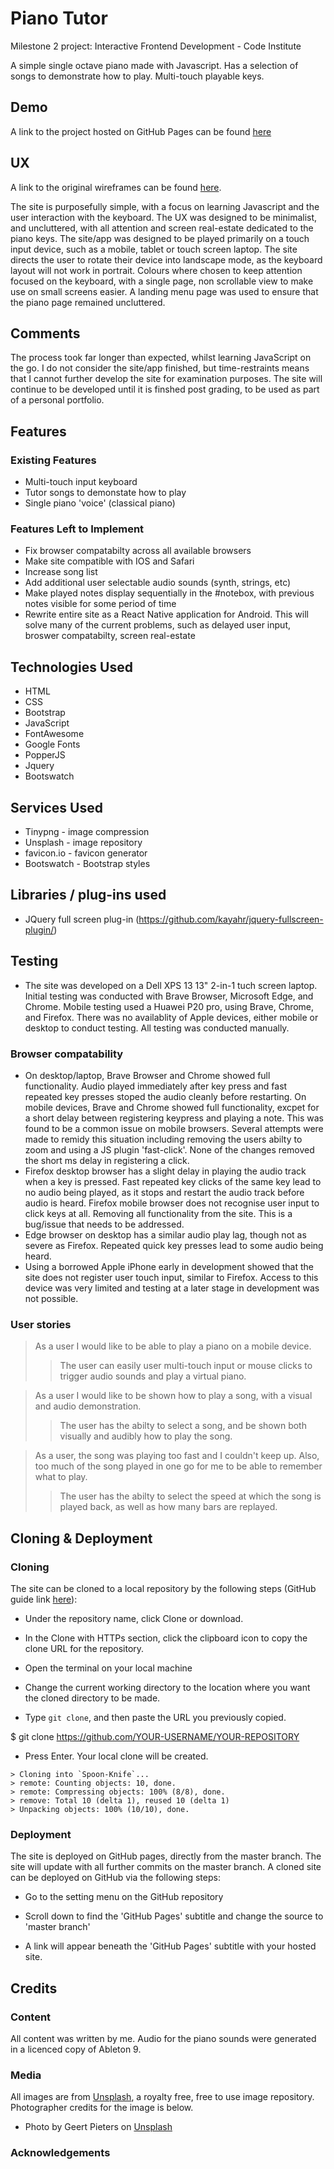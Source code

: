 # Piano Tutor
Milestone 2 project: Interactive Frontend Development - Code Institute

A simple single octave piano made with Javascript. Has a selection of songs to demonstrate how to play. Multi-touch playable keys.

## Demo
A link to the project hosted on GitHub Pages can be found [here](https://wrengit.github.io/milestone2/)

## UX
A link to the original wireframes can be found [here](https://github.com/wrengit/milestone2/blob/master/assets/Wireframes.pdf).

The site is purposefully simple, with a focus on learning Javascript and the user interaction with the keyboard.
The UX was designed to be minimalist, and uncluttered, with all attention and screen real-estate dedicated to the piano keys. The site/app was designed to be played primarily on a touch input device, such as a mobile, tablet or touch screen laptop. 
The site directs the user to rotate their device into landscape mode, as the keyboard layout will not work in portrait. 
Colours where chosen to keep attention focused on the keyboard, with a single page, non scrollable view to make use on small screens easier. A landing menu page was used to ensure that the piano page remained uncluttered.

## Comments
The process took far longer than expected, whilst learning JavaScript on the go. I do not consider the site/app finished, but time-restraints means that I cannot further develop the site for examination purposes. The site will continue to be developed until it is finshed post grading, to be used as part of a personal portfolio.

## Features
### Existing Features
* Multi-touch input keyboard
* Tutor songs to demonstate how to play
* Single piano 'voice' (classical piano)

### Features Left to Implement
* Fix browser compatabilty across all available browsers
* Make site compatible with IOS and Safari
* Increase song list
* Add additional user selectable audio sounds (synth, strings, etc)
* Make played notes display sequentially in the #notebox, with previous notes visible for some period of time
* Rewrite entire site as a React Native application for Android. This will solve many of the current problems, such as delayed user input, broswer compatabilty, screen real-estate


## Technologies Used
* HTML
* CSS
* Bootstrap
* JavaScript
* FontAwesome
* Google Fonts
* PopperJS
* Jquery
* Bootswatch

## Services Used
* Tinypng - image compression
* Unsplash - image repository
* favicon.io - favicon generator
* Bootswatch - Bootstrap styles

## Libraries / plug-ins used
* JQuery full screen plug-in (https://github.com/kayahr/jquery-fullscreen-plugin/)

## Testing
* The site was developed on a Dell XPS 13 13" 2-in-1 tuch screen laptop. Initial testing was conducted with Brave Browser, Microsoft Edge, and Chrome. Mobile testing used a Huawei P20 pro, using Brave, Chrome, and Firefox. There was no availablity of Apple devices, either mobile or desktop to conduct testing. 
All testing was conducted manually.

### Browser compatability
* On desktop/laptop, Brave Browser and Chrome showed full functionality. Audio played immediately after key press and fast repeated key presses stoped the audio cleanly before restarting. On mobile devices, Brave and Chrome showed full functionality, excpet for a short delay between registering keypress and playing a note. This was found to be a common issue on mobile browsers. Several attempts were made to remidy this situation including removing the users abilty to zoom and using a JS plugin 'fast-click'. None of the changes removed the short ms delay in registering a click. 
* Firefox desktop browser has a slight delay in playing the audio track when a key is pressed. Fast repeated key clicks of the same key lead to no audio being played, as it stops and restart the audio track before audio is heard. Firefox mobile browser does not recognise user input to click keys at all. Removing all functionality from the site. This is a bug/issue that needs to be addressed. 
* Edge browser on desktop has a similar audio play lag, though not as severe as Firefox. Repeated quick key presses lead to some audio being heard. 
* Using a borrowed Apple iPhone early in development showed that the site does not register user touch input, similar to Firefox. Access to this device was very limited and testing at a later stage in development was not possible. 

### User stories
> As a user I would like to be able to play a piano on a mobile device.
>
>> The user can easily user multi-touch input or mouse clicks to trigger audio sounds and play a virtual piano.

> As a user I would like to be shown how to play a song, with a visual and audio demonstration.
>
>> The user has the abilty to select a song, and be shown both visually and audibly how to play the song.

> As a user, the song was playing too fast and I couldn't keep up. Also, too much of the song played in one go for me to be able to remember what to play.
>
>> The user has the abilty to select the speed at which the song is played back, as well as how many bars are replayed. 

## Cloning & Deployment

### Cloning
The site can be cloned to a local repository by the following steps (GitHub guide link [here](https://help.github.com/en/articles/cloning-a-repository)):

* Under the repository name, click Clone or download.

* In the Clone with HTTPs section, click the clipboard icon to copy the clone URL for the repository.

* Open the terminal on your local machine

* Change the current working directory to the location where you want the cloned directory to be made.

* Type ```git clone```, and then paste the URL you previously copied.

$ git clone https://github.com/YOUR-USERNAME/YOUR-REPOSITORY

* Press Enter. Your local clone will be created.

```
> Cloning into `Spoon-Knife`...
> remote: Counting objects: 10, done.
> remote: Compressing objects: 100% (8/8), done.
> remove: Total 10 (delta 1), reused 10 (delta 1)
> Unpacking objects: 100% (10/10), done.
```

### Deployment
The site is deployed on GitHub pages, directly from the master branch. The site will update with all further commits on the master branch. A cloned site can be deployed on GitHub via the following steps:

* Go to the setting menu on the GitHub repository

* Scroll down to find the 'GitHub Pages' subtitle and change the source to 'master branch'

* A link will appear beneath the 'GitHub Pages' subtitle with your hosted site.

## Credits

### Content
All content was written by me. Audio for the piano sounds were generated in a licenced copy of Ableton 9.

### Media
All images are from [Unsplash](http://unsplash.com), a royalty free, free to use image repository. Photographer credits for the image is below.

* Photo by Geert Pieters on [Unsplash](https://unsplash.com/@shotsbywolf)


### Acknowledgements

